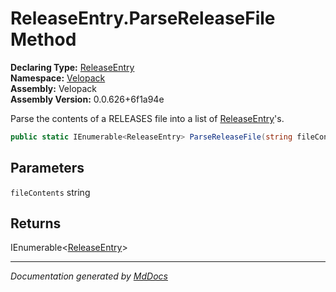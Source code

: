 ﻿<!--  
  <auto-generated>   
    The contents of this file were generated by a tool.  
    Changes to this file may be list if the file is regenerated  
  </auto-generated>   
-->

# ReleaseEntry.ParseReleaseFile Method

**Declaring Type:** [ReleaseEntry](../index.md)  
**Namespace:** [Velopack](../../index.md)  
**Assembly:** Velopack  
**Assembly Version:** 0.0.626+6f1a94e

Parse the contents of a RELEASES file into a list of [ReleaseEntry](../index.md)'s.

```csharp
public static IEnumerable<ReleaseEntry> ParseReleaseFile(string fileContents);
```

## Parameters

`fileContents`  string

## Returns

IEnumerable\<[ReleaseEntry](../index.md)\>

___

*Documentation generated by [MdDocs](https://github.com/ap0llo/mddocs)*
